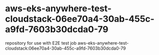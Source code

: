 # aws-eks-anywhere-test-cloudstack-06ee70a4-30ab-455c-a9fd-7603b30dcda0-79
repository for use with E2E test job aws-eks-anywhere-test-cloudstack:06ee70a4-30ab-455c-a9fd-7603b30dcda0-79
